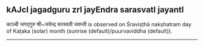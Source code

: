 ## kAJcI jagadguru zrI jayEndra sarasvatI jayantI

काञ्ची जगद्गुरु श्री~जयेन्द्र सरस्वती जयन्ती is observed on Śraviṣṭhā nakṣhatram day of Kaṭaka (solar) month (sunrise (default)/puurvaviddha (default)).


---

